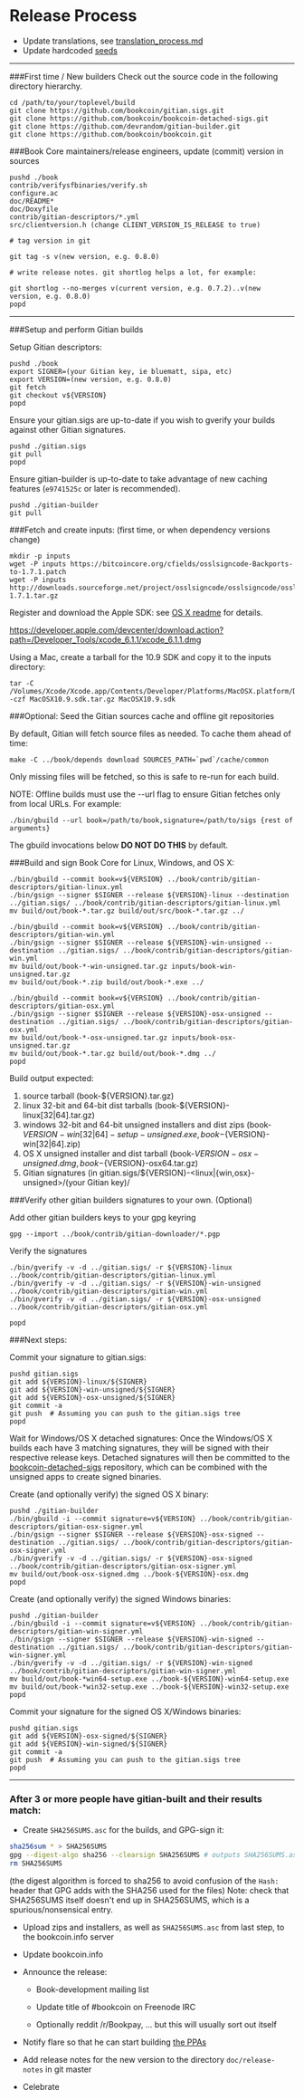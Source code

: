 Release Process
====================

* Update translations, see [translation_process.md](https://github.com/bookcoin/book/blob/master/doc/translation_process.md#syncing-with-transifex)
* Update hardcoded [seeds](/contrib/seeds)

* * *

###First time / New builders
Check out the source code in the following directory hierarchy.

	cd /path/to/your/toplevel/build
	git clone https://github.com/bookcoin/gitian.sigs.git
	git clone https://github.com/bookcoin/bookcoin-detached-sigs.git
	git clone https://github.com/devrandom/gitian-builder.git
	git clone https://github.com/bookcoin/bookcoin.git

###Book Core maintainers/release engineers, update (commit) version in sources

	pushd ./book
	contrib/verifysfbinaries/verify.sh
	configure.ac
	doc/README*
	doc/Doxyfile
	contrib/gitian-descriptors/*.yml
	src/clientversion.h (change CLIENT_VERSION_IS_RELEASE to true)

	# tag version in git

	git tag -s v(new version, e.g. 0.8.0)

	# write release notes. git shortlog helps a lot, for example:

	git shortlog --no-merges v(current version, e.g. 0.7.2)..v(new version, e.g. 0.8.0)
	popd

* * *

###Setup and perform Gitian builds

 Setup Gitian descriptors:

	pushd ./book
	export SIGNER=(your Gitian key, ie bluematt, sipa, etc)
	export VERSION=(new version, e.g. 0.8.0)
	git fetch
	git checkout v${VERSION}
	popd

  Ensure your gitian.sigs are up-to-date if you wish to gverify your builds against other Gitian signatures.

	pushd ./gitian.sigs
	git pull
	popd

  Ensure gitian-builder is up-to-date to take advantage of new caching features (`e9741525c` or later is recommended).

	pushd ./gitian-builder
	git pull

###Fetch and create inputs: (first time, or when dependency versions change)

	mkdir -p inputs
	wget -P inputs https://bitcoincore.org/cfields/osslsigncode-Backports-to-1.7.1.patch
	wget -P inputs http://downloads.sourceforge.net/project/osslsigncode/osslsigncode/osslsigncode-1.7.1.tar.gz

 Register and download the Apple SDK: see [OS X readme](README_osx.txt) for details.

 https://developer.apple.com/devcenter/download.action?path=/Developer_Tools/xcode_6.1.1/xcode_6.1.1.dmg

 Using a Mac, create a tarball for the 10.9 SDK and copy it to the inputs directory:

	tar -C /Volumes/Xcode/Xcode.app/Contents/Developer/Platforms/MacOSX.platform/Developer/SDKs/ -czf MacOSX10.9.sdk.tar.gz MacOSX10.9.sdk

###Optional: Seed the Gitian sources cache and offline git repositories

By default, Gitian will fetch source files as needed. To cache them ahead of time:

	make -C ../book/depends download SOURCES_PATH=`pwd`/cache/common

Only missing files will be fetched, so this is safe to re-run for each build.

NOTE: Offline builds must use the --url flag to ensure Gitian fetches only from local URLs. For example:
```
./bin/gbuild --url book=/path/to/book,signature=/path/to/sigs {rest of arguments}
```
The gbuild invocations below <b>DO NOT DO THIS</b> by default.

###Build and sign Book Core for Linux, Windows, and OS X:

	./bin/gbuild --commit book=v${VERSION} ../book/contrib/gitian-descriptors/gitian-linux.yml
	./bin/gsign --signer $SIGNER --release ${VERSION}-linux --destination ../gitian.sigs/ ../book/contrib/gitian-descriptors/gitian-linux.yml
	mv build/out/book-*.tar.gz build/out/src/book-*.tar.gz ../

	./bin/gbuild --commit book=v${VERSION} ../book/contrib/gitian-descriptors/gitian-win.yml
	./bin/gsign --signer $SIGNER --release ${VERSION}-win-unsigned --destination ../gitian.sigs/ ../book/contrib/gitian-descriptors/gitian-win.yml
	mv build/out/book-*-win-unsigned.tar.gz inputs/book-win-unsigned.tar.gz
	mv build/out/book-*.zip build/out/book-*.exe ../

	./bin/gbuild --commit book=v${VERSION} ../book/contrib/gitian-descriptors/gitian-osx.yml
	./bin/gsign --signer $SIGNER --release ${VERSION}-osx-unsigned --destination ../gitian.sigs/ ../book/contrib/gitian-descriptors/gitian-osx.yml
	mv build/out/book-*-osx-unsigned.tar.gz inputs/book-osx-unsigned.tar.gz
	mv build/out/book-*.tar.gz build/out/book-*.dmg ../
	popd

  Build output expected:

  1. source tarball (book-${VERSION}.tar.gz)
  2. linux 32-bit and 64-bit dist tarballs (book-${VERSION}-linux[32|64].tar.gz)
  3. windows 32-bit and 64-bit unsigned installers and dist zips (book-${VERSION}-win[32|64]-setup-unsigned.exe, book-${VERSION}-win[32|64].zip)
  4. OS X unsigned installer and dist tarball (book-${VERSION}-osx-unsigned.dmg, book-${VERSION}-osx64.tar.gz)
  5. Gitian signatures (in gitian.sigs/${VERSION}-<linux|{win,osx}-unsigned>/(your Gitian key)/

###Verify other gitian builders signatures to your own. (Optional)

  Add other gitian builders keys to your gpg keyring

	gpg --import ../book/contrib/gitian-downloader/*.pgp

  Verify the signatures

	./bin/gverify -v -d ../gitian.sigs/ -r ${VERSION}-linux ../book/contrib/gitian-descriptors/gitian-linux.yml
	./bin/gverify -v -d ../gitian.sigs/ -r ${VERSION}-win-unsigned ../book/contrib/gitian-descriptors/gitian-win.yml
	./bin/gverify -v -d ../gitian.sigs/ -r ${VERSION}-osx-unsigned ../book/contrib/gitian-descriptors/gitian-osx.yml

	popd

###Next steps:

Commit your signature to gitian.sigs:

	pushd gitian.sigs
	git add ${VERSION}-linux/${SIGNER}
	git add ${VERSION}-win-unsigned/${SIGNER}
	git add ${VERSION}-osx-unsigned/${SIGNER}
	git commit -a
	git push  # Assuming you can push to the gitian.sigs tree
	popd

  Wait for Windows/OS X detached signatures:
	Once the Windows/OS X builds each have 3 matching signatures, they will be signed with their respective release keys.
	Detached signatures will then be committed to the [bookcoin-detached-sigs](https://github.com/bookcoin/bookcoin-detached-sigs) repository, which can be combined with the unsigned apps to create signed binaries.

  Create (and optionally verify) the signed OS X binary:

	pushd ./gitian-builder
	./bin/gbuild -i --commit signature=v${VERSION} ../book/contrib/gitian-descriptors/gitian-osx-signer.yml
	./bin/gsign --signer $SIGNER --release ${VERSION}-osx-signed --destination ../gitian.sigs/ ../book/contrib/gitian-descriptors/gitian-osx-signer.yml
	./bin/gverify -v -d ../gitian.sigs/ -r ${VERSION}-osx-signed ../book/contrib/gitian-descriptors/gitian-osx-signer.yml
	mv build/out/book-osx-signed.dmg ../book-${VERSION}-osx.dmg
	popd

  Create (and optionally verify) the signed Windows binaries:

	pushd ./gitian-builder
	./bin/gbuild -i --commit signature=v${VERSION} ../book/contrib/gitian-descriptors/gitian-win-signer.yml
	./bin/gsign --signer $SIGNER --release ${VERSION}-win-signed --destination ../gitian.sigs/ ../book/contrib/gitian-descriptors/gitian-win-signer.yml
	./bin/gverify -v -d ../gitian.sigs/ -r ${VERSION}-win-signed ../book/contrib/gitian-descriptors/gitian-win-signer.yml
	mv build/out/book-*win64-setup.exe ../book-${VERSION}-win64-setup.exe
	mv build/out/book-*win32-setup.exe ../book-${VERSION}-win32-setup.exe
	popd

Commit your signature for the signed OS X/Windows binaries:

	pushd gitian.sigs
	git add ${VERSION}-osx-signed/${SIGNER}
	git add ${VERSION}-win-signed/${SIGNER}
	git commit -a
	git push  # Assuming you can push to the gitian.sigs tree
	popd

-------------------------------------------------------------------------

### After 3 or more people have gitian-built and their results match:

- Create `SHA256SUMS.asc` for the builds, and GPG-sign it:
```bash
sha256sum * > SHA256SUMS
gpg --digest-algo sha256 --clearsign SHA256SUMS # outputs SHA256SUMS.asc
rm SHA256SUMS
```
(the digest algorithm is forced to sha256 to avoid confusion of the `Hash:` header that GPG adds with the SHA256 used for the files)
Note: check that SHA256SUMS itself doesn't end up in SHA256SUMS, which is a spurious/nonsensical entry.

- Upload zips and installers, as well as `SHA256SUMS.asc` from last step, to the bookcoin.info server

- Update bookcoin.info

- Announce the release:
  - Book-development mailing list

  - Update title of #bookcoin on Freenode IRC

  - Optionally reddit /r/Bookpay, ... but this will usually sort out itself

- Notify flare so that he can start building [the PPAs](https://launchpad.net/~bookcoin.info/+archive/ubuntu/book)

- Add release notes for the new version to the directory `doc/release-notes` in git master

- Celebrate
